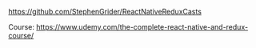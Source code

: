 https://github.com/StephenGrider/ReactNativeReduxCasts

Course: https://www.udemy.com/the-complete-react-native-and-redux-course/
